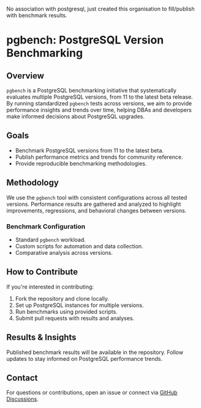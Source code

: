 No association with postgresql, just created this organisation to fill/publish with benchmark results.

# pgbench: PostgreSQL Version Benchmarking  

## Overview  
`pgbench` is a PostgreSQL benchmarking initiative that systematically evaluates multiple PostgreSQL versions, from 11 to the latest beta release. By running standardized `pgbench` tests across versions, we aim to provide performance insights and trends over time, helping DBAs and developers make informed decisions about PostgreSQL upgrades.  

## Goals  
- Benchmark PostgreSQL versions from 11 to the latest beta.  
- Publish performance metrics and trends for community reference.  
- Provide reproducible benchmarking methodologies.  

## Methodology  
We use the `pgbench` tool with consistent configurations across all tested versions. Performance results are gathered and analyzed to highlight improvements, regressions, and behavioral changes between versions.  

### Benchmark Configuration  
- Standard `pgbench` workload.  
- Custom scripts for automation and data collection.  
- Comparative analysis across versions.  

## How to Contribute  
If you're interested in contributing:  
1. Fork the repository and clone locally.  
2. Set up PostgreSQL instances for multiple versions.  
3. Run benchmarks using provided scripts.  
4. Submit pull requests with results and analyses.  

## Results & Insights  
Published benchmark results will be available in the repository. Follow updates to stay informed on PostgreSQL performance trends.  

## Contact  
For questions or contributions, open an issue or connect via [GitHub Discussions](https://github.com/pgbench).  
